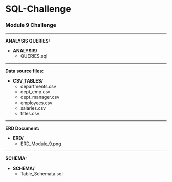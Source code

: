 # SQL-Challenge 
### Module 9 Challenge

---
**ANALYSIS QUERIES:**
  - **ANALYSIS/**
    - QUERIES.sql
---
**Data source files:**
  - **CSV_TABLES/**
    - departments.csv
    - dept_emp.csv
    - dept_manager.csv
    - employees.csv
    - salaries.csv
    - titles.csv
---
**ERD Document:**
  - **ERD/**
    - ERD_Module_9.png
---
**SCHEMA:**
  - **SCHEMA/**
    - Table_Schemata.sql

